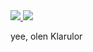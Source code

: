 <a href="https://cyfhen.ru">
  <img src="https://github-readme-stats.vercel.app/api?username=klarulor&count_private=true&theme=chartreuse-dark&show_icons=true">
</a>

<a href="https://cyfhen.ru">
  <img src="https://github-readme-stats.vercel.app/api/top-langs?username=klarulor&count_private=true&theme=chartreuse-dark&layout=compact">
</a>


yee, olen Klarulor
